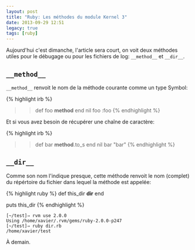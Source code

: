 ```yaml
---
layout: post
title: "Ruby: Les méthodes du module Kernel 3"
date: 2013-09-29 12:51
legacy: true
tags: [ruby]
---
```




Aujourd'hui c'est dimanche, l'article sera court, on voit deux méthodes
utiles pour le débugage ou pour les fichiers
de log: `__method__` et `__dir__`.

<!-- more -->

`__method__`
------------

`__method__` renvoit le nom de la méthode courante comme un type Symbol:

{% highlight irb %}
>> def foo
>> __method__
>> end
nil
>> foo
:foo
{% endhighlight %}

Et si vous avez besoin de récupérer une chaîne de caractère:

{% highlight irb %}
>> def bar
>> __method__.to_s
>> end
nil
>> bar
"bar"
{% endhighlight %}

`__dir__`
---------

Comme son nom l'indique presque, cette méthode renvoit le nom (complet)
du répértoire du fichier dans lequel la méthode est appelée:

{% highlight ruby %}
def this_dir
  __dir__
end

puts this_dir
{% endhighlight %}

    [~/test]⇒ rvm use 2.0.0
    Using /home/xavier/.rvm/gems/ruby-2.0.0-p247
    [~/test]⇒ ruby dir.rb 
    /home/xavier/test





À demain.



